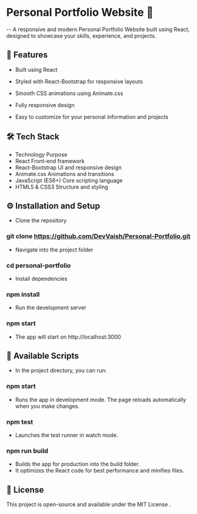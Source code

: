 # Personal Portfolio Website 💼

-- A responsive and modern Personal Portfolio Website built using React, designed to showcase your skills, experience, and projects.


## 🚀 Features

- Built using React

- Styled with React-Bootstrap for responsive layouts

- Smooth CSS animations using Animate.css

- Fully responsive design

- Easy to customize for your personal information and projects

## 🛠️ Tech Stack
- Technology	Purpose
- React	Front-end framework
- React-Bootstrap	UI and responsive design
- Animate.css	Animations and transitions
- JavaScript (ES6+)	Core scripting language
- HTML5 & CSS3	Structure and styling

## ⚙️ Installation and Setup

- Clone the repository

### git clone https://github.com/DevVaish/Personal-Portfolio.git

- Navigate into the project folder

### cd personal-portfolio

- Install dependencies

### npm install

- Run the development server

### npm start

- The app will start on http://localhost:3000

## 🧪 Available Scripts

- In the project directory, you can run:

### npm start

- Runs the app in development mode.
The page reloads automatically when you make changes.

### npm test

- Launches the test runner in watch mode.

### npm run build

- Builds the app for production into the build folder.
- It optimizes the React code for best performance and minifies files.

## 📄 License

This project is open-source and available under the MIT License
.

